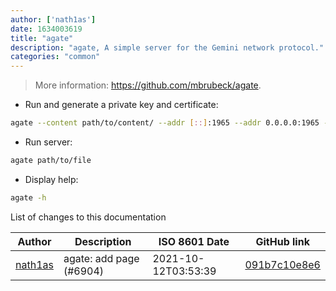 ```yaml
---
author: ['nath1as']
date: 1634003619
title: "agate"
description: "agate, A simple server for the Gemini network protocol."
categories: "common"
---
```

> More information: <https://github.com/mbrubeck/agate>.

- Run and generate a private key and certificate:

```bash
agate --content path/to/content/ --addr [::]:1965 --addr 0.0.0.0:1965 --hostname example.com --lang en-US
```

- Run server:

```bash
agate path/to/file
```

- Display help:

```bash
agate -h
```
List of changes to this documentation


Author | Description | ISO 8601 Date | GitHub link
------|-----|-----|-----
[nath1as](mailto:n@th1.as) | agate: add page (#6904) | 2021-10-12T03:53:39 | [091b7c10e8e6](https://github.com/tldr-pages/tldr/commit/091b7c10e8e6f3d1a1222e4ff1465407f8813889)

